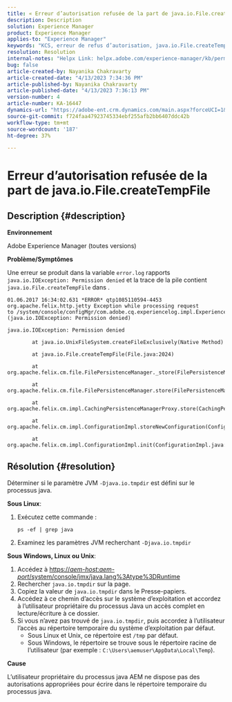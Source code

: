 ```yaml
---
title: « Erreur d’autorisation refusée de la part de java.io.File.createTempFile »
description: Description
solution: Experience Manager
product: Experience Manager
applies-to: "Experience Manager"
keywords: "KCS, erreur de refus d’autorisation, java.io.File.createTempFile, dépannage, Adobe Experience Manager"
resolution: Resolution
internal-notes: "Helpx Link: helpx.adobe.com/experience-manager/kb/permission_denied_error_from_java_io_file.html"
bug: false
article-created-by: Nayanika Chakravarty
article-created-date: "4/13/2023 7:34:36 PM"
article-published-by: Nayanika Chakravarty
article-published-date: "4/13/2023 7:36:13 PM"
version-number: 4
article-number: KA-16447
dynamics-url: "https://adobe-ent.crm.dynamics.com/main.aspx?forceUCI=1&pagetype=entityrecord&etn=knowledgearticle&id=96b1b835-32da-ed11-a7c7-6045bd0067ea"
source-git-commit: f724faa47923745334ebf255afb2bb6407ddc42b
workflow-type: tm+mt
source-wordcount: '187'
ht-degree: 37%

---
```


# Erreur d’autorisation refusée de la part de java.io.File.createTempFile

## Description {#description}


<b>Environnement</b>

Adobe Experience Manager (toutes versions)

<b>Problème/Symptômes</b>

Une erreur se produit dans la variable `error.log` rapports `java.io.IOException: Permission denied` et la trace de la pile contient `java.io.File.createTempFile` dans .


```
01.06.2017 16:34:02.631 *ERROR* qtp1085110594-4453 org.apache.felix.http.jetty Exception while processing request to /system/console/configMgr/com.adobe.cq.experiencelog.impl.ExperienceLogConfigServlet (java.io.IOException: Permission denied)

java.io.IOException: Permission denied

        at java.io.UnixFileSystem.createFileExclusively(Native Method)

        at java.io.File.createTempFile(File.java:2024)

        at org.apache.felix.cm.file.FilePersistenceManager._store(FilePersistenceManager.java:699)

        at org.apache.felix.cm.file.FilePersistenceManager.store(FilePersistenceManager.java:660)

        at org.apache.felix.cm.impl.CachingPersistenceManagerProxy.store(CachingPersistenceManagerProxy.java:242)

        at org.apache.felix.cm.impl.ConfigurationImpl.storeNewConfiguration(ConfigurationImpl.java:462)

        at org.apache.felix.cm.impl.ConfigurationImpl.init(ConfigurationImpl.java:183)
```





## Résolution {#resolution}


Déterminer si le paramètre JVM `-Djava.io.tmpdir` est défini sur le processus java.

<b>Sous Linux</b>:

1. Exécutez cette commande :

   ```
   ps -ef | grep java
   ```
2. Examinez les paramètres JVM recherchant `-Djava.io.tmpdir`


<b>Sous Windows, Linux ou Unix</b>:

1. Accédez à [https://*aem-host:aem-port*/system/console/jmx/java.lang%3Atype%3DRuntime](http://aem-host:aem-port/system/console/jmx/java.lang%3Atype%3DRuntime)
2. Rechercher `java.io.tmpdir` sur la page.
3. Copiez la valeur de `java.io.tmpdir` dans le Presse-papiers.
4. Accédez à ce chemin d’accès sur le système d’exploitation et accordez à l’utilisateur propriétaire du processus Java un accès complet en lecture/écriture à ce dossier.
5. Si vous n’avez pas trouvé de `java.io.tmpdir`, puis accordez à l’utilisateur l’accès au répertoire temporaire du système d’exploitation par défaut.
   - Sous Linux et Unix, ce répertoire est `/tmp` par défaut.
   - Sous Windows, le répertoire se trouve sous le répertoire racine de l’utilisateur (par exemple : `C:\Users\aemuser\AppData\Local\Temp`).


<b>Cause</b>

L’utilisateur propriétaire du processus java AEM ne dispose pas des autorisations appropriées pour écrire dans le répertoire temporaire du processus java.
